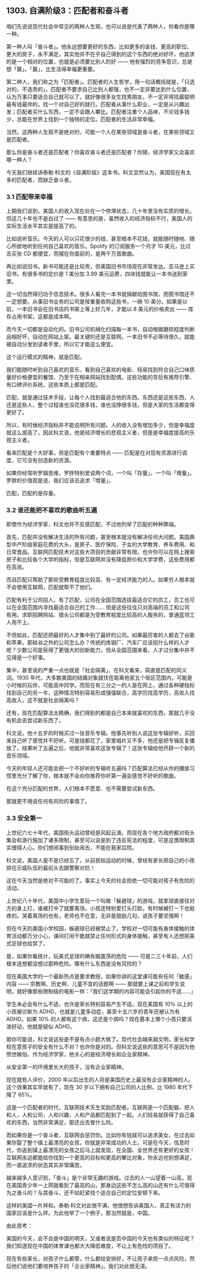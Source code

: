 ## 1303. 自满阶级3：匹配者和奋斗者

咱们先说说现代社会中常见的两种人生观，也可以说是代表了两种人，你看你是哪一种。

第一种人叫「奋斗者」。他永远想要更好的东西，比如更多的金钱、更高的职位、更大的房子，永不满足。其实他并不在乎自己得到的这个东西的绝对好坏，他追求的是一个相对的位置，也就是必须要比别人的好 —— 他有强烈的竞争意识，总是想「赢」。「赢」，比生活得幸福更重要。

第二种人，我们称之为「匹配者」。匹配者的人生哲学，用一句话概括就是，「只选对的，不选贵的」。匹配者不要求自己比别人都强，也不一定非要达到什么位置，认为万事只要适合自己就可以了。就好像很多女生找男朋友，不一定非得找最聪明最有钱最帅的，找一个对自己好的就行。匹配者从事什么职业，一定是从兴趣出发；匹配者买什么东西，一定不会跟人攀比。匹配者注重个人品味，不论钱多钱少，总能在世界上找到一个独特的定位。匹配者的生活非常幸福。

当然，这两种人生观不是绝对的，可能一个人在某些领域是奋斗者，在某些领域又是匹配者。

那么你是奋斗者还是匹配者？你喜欢奋斗者还是匹配者？你猜，经济学家又会喜欢哪一种人？

今天我们继续讲泰勒·科文的《自满阶级》这本书。科文显然认为，美国现在有太多的匹配者，而缺乏奋斗者。

### 3.1 匹配带来幸福

上期我们说到，美国人的收入现在处在一个停滞状态，几十年里没有实质的增长。但这几十年也不是白过了 —— 有意思的是，虽然收入的经济指标不行，美国人的实际生活水平其实是提高了的。

比如说听音乐。今天的人可以只花很少的钱、甚至根本不花钱，就能随时随地、随心所欲地听到任何自己喜欢的音乐。Spotify 的订阅服务一个月才 10 美元，比过去买张 CD 都便宜，而摆在你面前的，是两千万首歌曲。

再比如说旧书。新书可能还是比较贵，但美国旧书市场现在非常发达。亚马逊上买旧书，有很多书的定价是 1 美分加 3.99 美元运费，四块钱就能让一本书送到家里。

这一切当然得归功于信息技术。很多人看完一本书就捐献给图书馆，而图书馆还不一定想要。从事旧书业务的公司是按重量收购这些书，一磅 10 美分。如果是以前，一本旧书会在旧书店的书架上等上好几年，才能以 8 美元的价格卖出 —— 库存占用书架，这都是成本啊。

而今天一切都是自动化的。旧书公司机械化扫描每一本书，自动根据磨损程度判断品相好坏，自动在网站上架。最关键的还是互联网，一本旧书不必等待很久，就能被自动分发到读者手里，所以它才能这么便宜。

这个运行模式的精神，就是匹配。

我们能随时听到自己喜欢的音乐、看到自己喜欢的电影、轻易找到符合自己口味质量好价格便宜的餐馆、乃至于在相亲网站找到配偶，这些功能的背后有推荐引擎、有口碑评价系统，这些本质上都是匹配。

匹配，就是通过技术手段，让每个人找到最适合他的东西。东西还是这些东西，人还是这些人，整个过程谁也没花很多钱，谁也没挣很多钱，但是大家的生活都变得更好了。

所以，有时候经济指标并不能说明所有问题。人的收入没有增加多少，但是幸福度就这么提高了。因此科文说，他是经济增长的悲观主义者，但是是幸福度提高的乐观主义者。

看来匹配是个大好事。但是匹配有个重要特点 —— 匹配是在对现有资源进行调度，它可没有创造新的资源。

如果你经常听罗辑思维，罗胖特别爱说两个词，一个叫「存量」，一个叫「增量」。罗胖的价值观是说，我们应该去追求「增量」。

匹配，匹配的是存量。

### 3.2 谁还能把不喜欢的歌曲听五遍

即使作为经济学家，科文也并不反感匹配，不过他列举了匹配的种种弊端。

首先，匹配并没有解决生活的所有问题，甚至根本就没有解决任何大问题。美国典型中产阶级家庭花费的大头，是房子、医疗保险、子女的大学教育、养车费用、和日常食品。互联网匹配技术对这些大项目的贡献非常有限。也许你可以在网上搜索房子和比较各个大学的指标，但是互联网并没有降低房价和大学学费，这些费用都在高涨。

而且匹配只帮助了那些受教育程度比较高、有一定经济能力的人。如果穷人根本就不会使用互联网，匹配就帮不了他们。

匹配有利于公司招人。有了匹配，公司在全国范围选拔最适合它的员工，员工也可以在全国范围内寻找最适合自己的工作…… 但是这些往往只对高端的员工和公司有用。求职招聘网站、猎头公司都是为受教育程度比较高的人服务的，普通蓝领工人用不上。

不但如此，匹配还把最好的人才集中到了最好的公司。如果最厉害的人都去了谷歌和苹果，那硅谷之外的公司怎么办？传统的炼钢厂、汽车厂应该招什么样的人才呢？少数公司是获得了更强大的创新能力，但从全国范围来看，人才过分集中并不见得是一个好事。

集中，甚至说的严重一点也就是「社会隔离」，在科文看来，简直是匹配的同义词。1930 年代，大多数美国的结婚对象就住在距离他家五个街区范围内，可能是小时候的玩伴，可能高中同学。而现在有三分之一的人是在网上、通过各种硬指标找到自己的另一半，这种情况特别容易形成强强联合，高学历找高学历，高收入找高收入，这不就是社会隔离吗？

还有，现在匹配算法太精确，我们得到的都是自己本来就喜欢的东西，那就几乎没有机会去尝试新东西了。

科文说，他十五岁的时候买过一张音乐专辑。他事先听别人说这张专辑好听，买回来自己听了感觉并不好听。可是钱都花了，家里唱片又不多，他还是把专辑反复播放了。结果听了五遍之后，他就非常喜欢这张专辑了！这张专辑给他开辟一个新的音乐领域。

今天的年轻人还可能会把一个不好听的专辑听五遍吗？匹配算法已经从你的播放习惯里充分了解了你，根本就不会向你推荐你听第一遍会感觉不好听的歌曲。

在这个充分匹配的世界，人们根本不愿意、也不需要尝试新东西。

那就更不用说任何有风险的事情了。

### 3.3 安全第一

上世纪六七十年代，美国街头运动曾经是风起云涌，而现在各个地方政府都对街头集会和游行施加了诸多限制，甚至可以说是到了违反宪法的程度，可是这类限制其实很得人心。你们想闹事到别处闹去，不能在我家后院。

科文说，美国人是不是已经忘了，从前民权运动的时候，曾经有家长把自己的小孩排在示威队伍的最前头去跟警察对抗！

这在今天当然是绝对不可能的了。事实上今天的社会拒绝一切可能对孩子有危险的活动。

上世纪八十年代，美国中小学生爱玩一个叫做「躲避球」的游戏，就拿球直接往对方的身上打，谁被打中了就要离场。小孩还特别爱打头打脸，有时候被打一下也挺疼的。哭着离场的也有，老师也不在意，无非是鼓励几句，说孩子要坚强啊！

但在今天的美国小学校园，躲避球已经被禁止了。学校对一切可能有身体接触的体育活动都万分小心，课间打闹干脆就禁止任何形式的身体接触，甚至有人还想把美式足球也给禁了。

是，如果你看统计，玩美式足球的确有脑震荡的危险 —— 可是二三十年前，人们根本连想都没想过那种危险。哪有什么东西是没有风险的？

现在美国大学的一个最新热点是要求教授，如果你讲的这堂课可能有任何「敏感」内容 —— 宗教啊、历史啊、儿童不宜的话题啊 —— 那就要上课之前和学生说明，就好像那些限制级的电影一样：「我们这学期的内容可能会引起你的不适……」

学生未必会有什么不适，也许是家长特别容易产生不适。现在美国有 10% 以上的小孩被诊断为 ADHD，也就是儿童多动症，甚至十五六岁的青年还被认为有 ADHD。如果 10% 的人都有这个病，这还是个病吗？现在基本上哪个小孩只要活泼好动，他就是疑似 ADHD。

那你可能说，科文说这些是不是有点小题大做了。现代社会越来越文明，家长和学校在意孩子的安全有什么不对？也许你是对的。但科文说这些的意思可不是因为他愤世嫉俗。作为经济学家，他关心的是经济增长和企业家精神。

从安全第一的环境里长大的孩子，没有企业家精神。

现在就有人评价，2000 年以后出生的人将是美国历史上最没有企业家精神的人。这个效果其实早就有了，现在 30 岁以下拥有自己公司的人比例，比 1980 年代下降了 65%。

这是一个匹配者的时代，互联网技术天生奖励匹配者。互联网是一个匹配器，把人和人，人和公司，人和兴趣，人和产品都匹配到了一起。人们轻易就获得了自己喜欢的东西，当然非常满足，那还出去冒什么险。

而如果你是一个奋斗者，互联网会惩罚你。比如你有钱就可以追求美女，在过去如果你娶了整个镇上最漂亮的女孩，你就是非常成功的人士。可是在今天，信息时代，你追到镇上最漂亮的女孩之后马上就发现，在全国、全世界还有更好的女孩！互联网永远都能给你找到一个更高的目标和更高的攀比对象，你永远也别想满足，而一直追求的状态其实非常痛苦。

越来越多人意识到，「奋斗」是个非常无趣的游戏。过去的人一山望着一山高，现在美国青少年一上网就看到了最高的山，那身边这些不怎么高的山还有什么可值得为之奋斗的？与其奋斗，还不如赶紧找个适合自己的定位安顿下来。

这样的美国一片祥和。泰勒·科文对此很不满，他很想告诉美国人，真正有活力的国家应该是什么样。为此他举了一个例子，那当然就是，中国。

由此思考：

美国的今天，会不会是中国的明天，又或者说是否中国的今天也有类似的特征呢？我们知道现在中国的体育课也都大大降低难度，不让上有危险的项目了。

现在有些家长，对孩子什么都管，什么都给安排好，不让孩子承担一点点风险，然后他们说他们要培养孩子的「企业家精神」。我们对此很无语。
